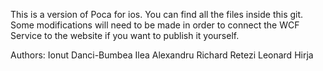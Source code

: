 This is a version of Poca for ios.
You can find all the files inside this git.
Some modifications will need to be made in order to connect the WCF Service to the website if you want to publish it yourself.

Authors:
Ionut Danci-Bumbea
Ilea Alexandru
Richard Retezi
Leonard Hirja
